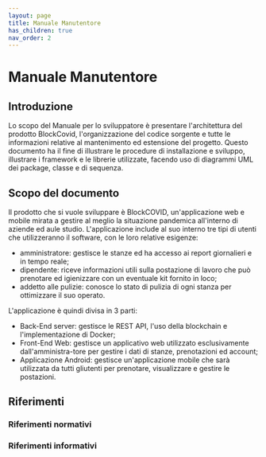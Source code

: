 ```yaml
---
layout: page
title: Manuale Manutentore
has_children: true
nav_order: 2
---
```


# Manuale Manutentore

## Introduzione

Lo scopo del Manuale per lo sviluppatore è presentare l'architettura del prodotto BlockCovid, l'organizzazione del codice sorgente e tutte le informazioni relative al mantenimento ed estensione del progetto.
Questo documento ha il fine di illustrare le procedure di installazione e sviluppo, illustrare i framework e le librerie utilizzate, facendo uso di diagrammi UML dei package, classe e di sequenza.

## Scopo del documento

Il prodotto che si vuole sviluppare è BlockCOVID, un'applicazione web e mobile mirata a gestire al meglio la situazione pandemica all'interno di aziende ed aule studio. L'applicazione include al suo interno tre tipi di utenti che utilizzeranno il software, con le loro relative esigenze:

- amministratore: gestisce le stanze ed ha accesso ai report giornalieri e in tempo reale;
- dipendente: riceve informazioni utili sulla postazione di lavoro che può prenotare ed igienizzare con un eventuale kit fornito in loco;
- addetto alle pulizie: conosce lo stato di pulizia di ogni stanza per ottimizzare il suo operato.

L'applicazione è quindi divisa in 3 parti:

- Back-End server: gestisce le REST API, l'uso della blockchain e l'implementazione di Docker;
- Front-End Web: gestisce un applicativo web utilizzato esclusivamente dall'amministra-tore per gestire i dati di stanze, prenotazioni ed account;
- Applicazione Android: gestisce un'applicazione mobile che sarà utilizzata da tutti gliutenti per prenotare, visualizzare e gestire le postazioni.

## Riferimenti

### Riferimenti normativi

### Riferimenti informativi
